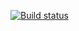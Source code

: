 [![Build status](https://ci.appveyor.com/api/projects/status/uq5ut69qpknac8si?svg=true)](https://ci.appveyor.com/project/Ekat1983/rest-bu97h)
